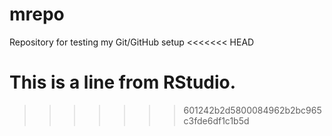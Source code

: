 # mrepo
Repository for testing my Git/GitHub setup
<<<<<<< HEAD

This is a line from RStudio.
=======
>>>>>>> 601242b2d5800084962b2bc965c3fde6df1c1b5d
